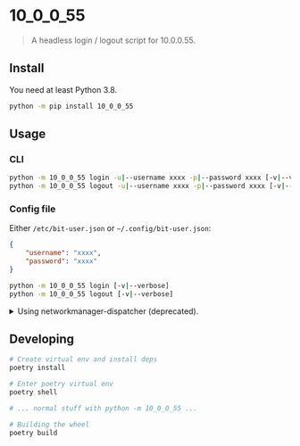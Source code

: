 # 10_0_0_55

> A headless login / logout script for 10.0.0.55.

## Install

You need at least Python 3.8.

```bash
python -m pip install 10_0_0_55
```

## Usage

### CLI

```bash
python -m 10_0_0_55 login -u|--username xxxx -p|--password xxxx [-v|--verbose]
python -m 10_0_0_55 logout -u|--username xxxx -p|--password xxxx [-v|--verbose]
```

### Config file

Either `/etc/bit-user.json` or `~/.config/bit-user.json`:

```json
{
    "username": "xxxx",
    "password": "xxxx"
}
```

```bash
python -m 10_0_0_55 login [-v|--verbose]
python -m 10_0_0_55 logout [-v|--verbose]
```

<details>
<summary>Using networkmanager-dispatcher (deprecated).</summary>

### 使用 NetworkManager-dispacher

将 `10_0_0_55.py` 复制为 `/usr/bin/bit-login`，权限+x

将 `login-bit.sh` 复制到 `/etc/NetworkManager/dispatcher.d/`

将配置文件保存在 `/etc/bit-user.json`

start 并且 enable NetworkManager-dispatcher

</details>

## Developing

```bash
# Create virtual env and install deps
poetry install

# Enter poetry virtual env
poetry shell

# ... normal stuff with python -m 10_0_0_55 ...

# Building the wheel
poetry build
```
